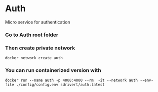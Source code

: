 # Auth

Micro service for authentication

### Go to Auth root folder

### Then create private network

```
docker network create auth
```

### You can run containerized version with

```
docker run --name auth -p 4000:4000 --rm  -it --network auth --env-file ./config/config.env sdrivert/auth:latest
```

